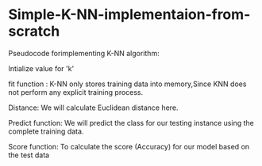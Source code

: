 # Simple-K-NN-implementaion-from-scratch


Pseudocode forimplementing K-NN algorithm:

Intialize value for 'k'

fit function : K-NN only stores training data into memory,Since KNN does not perform any explicit training process.

Distance: We will calculate Euclidean distance here.

Predict function: We will predict the class for our testing instance using the complete training data. 

Score function: To calculate the score (Accuracy) for our model based on the test data
